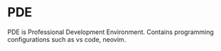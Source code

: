 # PDE
PDE is Professional Development Environment. Contains programming configurations such as vs code, neovim.
